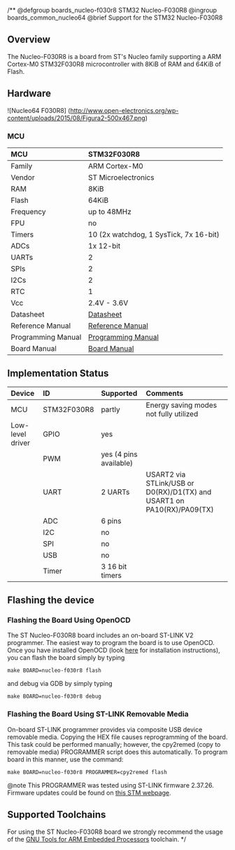 /**
@defgroup    boards_nucleo-f030r8 STM32 Nucleo-F030R8
@ingroup     boards_common_nucleo64
@brief       Support for the STM32 Nucleo-F030R8

## Overview

The Nucleo-F030R8 is a board from ST's Nucleo family supporting a ARM Cortex-M0
STM32F030R8 microcontroller with 8KiB of RAM and 64KiB of Flash.

## Hardware

![Nucleo64 F030R8]
(http://www.open-electronics.org/wp-content/uploads/2015/08/Figura2-500x467.png)



### MCU
| MCU        | STM32F030R8                                                          |
|:---------- |:-------------------------------------------------------------------- |
| Family     | ARM Cortex-M0                                                        |
| Vendor     | ST Microelectronics                                                  |
| RAM        | 8KiB                                                                 |
| Flash      | 64KiB                                                                |
| Frequency  | up to 48MHz                                                          |
| FPU        | no                                                                   |
| Timers     | 10 (2x watchdog, 1 SysTick, 7x 16-bit)                               |
| ADCs       | 1x 12-bit                                                            |
| UARTs      | 2                                                                    |
| SPIs       | 2                                                                    |
| I2Cs       | 2                                                                    |
| RTC        | 1                                                                    |
| Vcc        | 2.4V - 3.6V                                                          |
| Datasheet  | [Datasheet](http://www.st.com/resource/en/datasheet/stm32f030r8.pdf) |
| Reference Manual | [Reference Manual](https://www.st.com/resource/en/reference_manual/dm00091010.pdf) |
| Programming Manual | [Programming Manual](http://www.st.com/resource/en/programming_manual/dm00051352.pdf) |
| Board Manual   | [Board Manual](http://www.st.com/resource/en/user_manual/dm00105823.pdf)|



## Implementation Status
| Device | ID        | Supported | Comments  |
|:------------- |:------------- |:------------- |:------------- |
| MCU        | STM32F030R8   | partly    | Energy saving modes not fully utilized |
| Low-level driver | GPIO    | yes       | |
|        | PWM       | yes (4 pins available)  |  |
|        | UART      | 2 UARTs       | USART2 via STLink/USB or D0(RX)/D1(TX) and USART1 on PA10(RX)/PA09(TX) |
|        | ADC       | 6 pins        | |
|        | I2C       | no        | |
|        | SPI       | no        | |
|        | USB       | no        | |
|        | Timer     | 3 16 bit timers       | |


## Flashing the device

### Flashing the Board Using OpenOCD

The ST Nucleo-F030R8 board includes an on-board ST-LINK V2 programmer. The
easiest way to program the board is to use OpenOCD. Once you have installed
OpenOCD (look [here](https://github.com/RIOT-OS/RIOT/wiki/OpenOCD) for
installation instructions), you can flash the board simply by typing

```
make BOARD=nucleo-f030r8 flash
```
and debug via GDB by simply typing
```
make BOARD=nucleo-f030r8 debug
```

### Flashing the Board Using ST-LINK Removable Media

On-board ST-LINK programmer provides via composite USB device removable media.
Copying the HEX file causes reprogramming of the board. This task
could be performed manually; however, the cpy2remed (copy to removable
media) PROGRAMMER script does this automatically. To program board in
this manner, use the command:
```
make BOARD=nucleo-f030r8 PROGRAMMER=cpy2remed flash
```
@note This PROGRAMMER was tested using ST-LINK firmware 2.37.26. Firmware updates
could be found on [this STM webpage](https://www.st.com/en/development-tools/stsw-link007.html).

## Supported Toolchains
For using the ST Nucleo-F030R8 board we strongly recommend the usage of the
[GNU Tools for ARM Embedded Processors](https://launchpad.net/gcc-arm-embedded)
toolchain.
 */
